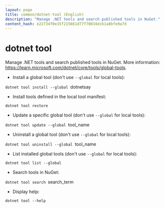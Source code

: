 ```yaml
---
layout: page
title: common/dotnet-tool (English)
description: "Manage .NET tools and search published tools in NuGet."
content_hash: e22734f0e15f215661d77f70834dcb1a8bfe9a7d
---
```

# dotnet tool

Manage .NET tools and search published tools in NuGet.
More information: <https://learn.microsoft.com/dotnet/core/tools/global-tools>.

- Install a global tool (don't use `--global` for local tools):

`dotnet tool install --global `<span class="tldr-var badge badge-pill bg-dark-lm bg-white-dm text-white-lm text-dark-dm font-weight-bold">dotnetsay</span>

- Install tools defined in the local tool manifest:

`dotnet tool restore`

- Update a specific global tool (don't use `--global` for local tools):

`dotnet tool update --global `<span class="tldr-var badge badge-pill bg-dark-lm bg-white-dm text-white-lm text-dark-dm font-weight-bold">tool_name</span>

- Uninstall a global tool (don't use `--global` for local tools):

`dotnet tool uninstall --global `<span class="tldr-var badge badge-pill bg-dark-lm bg-white-dm text-white-lm text-dark-dm font-weight-bold">tool_name</span>

- List installed global tools (don't use `--global` for local tools):

`dotnet tool list --global`

- Search tools in NuGet:

`dotnet tool search `<span class="tldr-var badge badge-pill bg-dark-lm bg-white-dm text-white-lm text-dark-dm font-weight-bold">search_term</span>

- Display help:

`dotnet tool --help`
